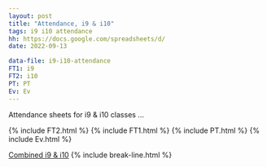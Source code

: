 ```yaml
---
layout: post
title: "Attendance, i9 & i10"
tags: i9 i10 attendance
hh: https://docs.google.com/spreadsheets/d/
date: 2022-09-13

data-file: i9-i10-attendance
FT1: i9
FT2: i10
PT: PT
Ev: Ev
---
```


Attendance sheets for i9 & i10 classes ...

{% include FT2.html %}
{% include FT1.html %}
{% include PT.html %}
{% include Ev.html %}

<a href="{{ site.gdrive }}{{ site.data[page.data-file].comb-att }}" 
  class="stitches_btn">Combined i9 & i10</a>
{% include break-line.html %}

